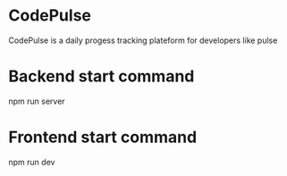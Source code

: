 # CodePulse
CodePulse is a daily progess tracking plateform  for developers like pulse

# Backend start command 
npm run server

# Frontend start command 
npm run dev
